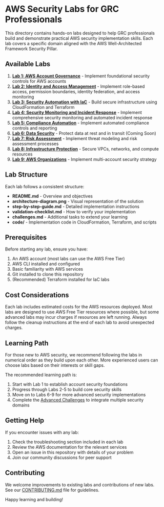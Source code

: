 # AWS Security Labs for GRC Professionals

This directory contains hands-on labs designed to help GRC professionals build and demonstrate practical AWS security implementation skills. Each lab covers a specific domain aligned with the AWS Well-Architected Framework Security Pillar.

## Available Labs

1. [**Lab 1: AWS Account Governance**](lab-1-account-governance/) - Implement foundational security controls for AWS accounts
2. [**Lab 2: Identity and Access Management**](lab-2-identity-access-management/) - Implement role-based access, permission boundaries, identity federation, and access monitoring
3. [**Lab 3: Security Automation with IaC**](lab-3-security-automation-iac/) - Build secure infrastructure using CloudFormation and Terraform
4. [**Lab 4: Security Monitoring and Incident Response**](lab-4-security-monitoring-incident-response/) - Implement comprehensive security monitoring and automated incident response
5. [**Lab 5: Compliance Automation**](lab-5-compliance-automation/) - Implement automated compliance controls and reporting
6. [**Lab 6: Data Security**](lab-6-data-security/) - Protect data at rest and in transit (Coming Soon)
7. [**Lab 7: Risk Assessment**](lab-7-risk-threat-modeling/) - Implement threat modeling and risk assessment processes
8. [**Lab 8: Infrastructure Protection**](lab-8-infrastructure-protection/) - Secure VPCs, networks, and compute resources
9. [**Lab 9: AWS Organizations**](lab-9-aws-organizations/) - Implement multi-account security strategy

## Lab Structure

Each lab follows a consistent structure:

- **README.md** - Overview and objectives
- **architecture-diagram.png** - Visual representation of the solution
- **step-by-step-guide.md** - Detailed implementation instructions
- **validation-checklist.md** - How to verify your implementation
- **challenges.md** - Additional tasks to extend your learning
- **code/** - Implementation code in CloudFormation, Terraform, and scripts

## Prerequisites

Before starting any lab, ensure you have:

1. An AWS account (most labs can use the AWS Free Tier)
2. AWS CLI installed and configured
3. Basic familiarity with AWS services
4. Git installed to clone this repository
5. (Recommended) Terraform installed for IaC labs

## Cost Considerations

Each lab includes estimated costs for the AWS resources deployed. Most labs are designed to use AWS Free Tier resources where possible, but some advanced labs may incur charges if resources are left running. Always follow the cleanup instructions at the end of each lab to avoid unexpected charges.

## Learning Path

For those new to AWS security, we recommend following the labs in numerical order as they build upon each other. More experienced users can choose labs based on their interests or skill gaps.

The recommended learning path is:

1. Start with Lab 1 to establish account security foundations
2. Progress through Labs 2-5 to build core security skills
3. Move on to Labs 6-9 for more advanced security implementations
4. Complete the [Advanced Challenges](../advanced-challenges/) to integrate multiple security domains

## Getting Help

If you encounter issues with any lab:

1. Check the troubleshooting section included in each lab
2. Review the AWS documentation for the relevant services
3. Open an issue in this repository with details of your problem
4. Join our community discussions for peer support

## Contributing

We welcome improvements to existing labs and contributions of new labs. See our [CONTRIBUTING.md](../CONTRIBUTING.md) file for guidelines.

Happy learning and building! 
